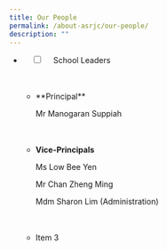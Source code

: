 ```yaml
---
title: Our People
permalink: /about-asrjc/our-people/
description: ""
---
```

<ul class="jekyllcodex_accordion">  
<li>  
    <input type="checkbox" id="accordion1">  
    <label for="accordion1">School Leaders</label>  
    <div>  
      <ul>  
        <li>**Principal**
				
Mr Manogaran Suppiah </li>  
        <li>**Vice-Principals** 

Ms Low Bee Yen

Mr Chan Zheng Ming

Mdm Sharon Lim (Administration)</li>  
        <li>Item 3</li>  
      </ul>  
    </div>  
  </li>
	
	
</ul>